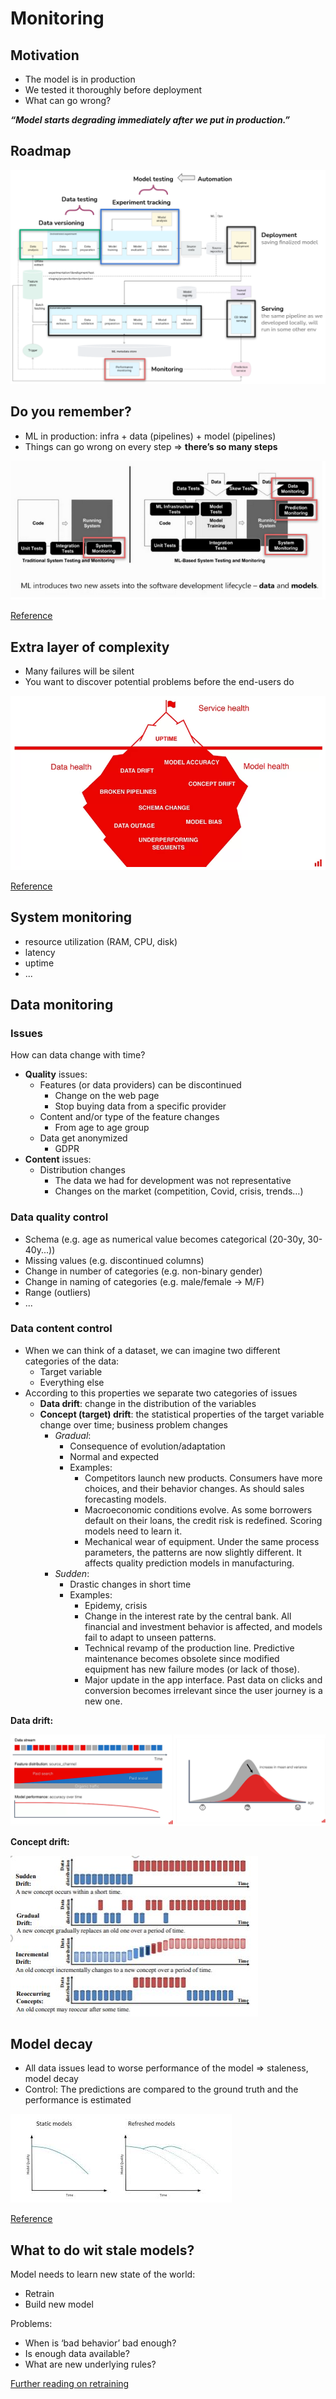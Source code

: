 # Monitoring

## Motivation

- The model is in production
- We tested it thoroughly before deployment
- What can go wrong?

***“Model starts degrading immediately after we put in production.”***

## Roadmap

![Roadmap](./assets/roadmap.png)

## Do you remember?

- ML in production: infra + data (pipelines) + model (pipelines)
- Things can go wrong on every step => **there’s so many steps**

![Monitoring steps](./assets/monitoring_steps.png)

[Reference](https://www.kdnuggets.com/2021/01/mlops-model-monitoring-101.html)

## Extra layer of complexity

- Many failures will be silent
- You want to discover potential problems before the end-users do

![Monitoring iceberg](./assets/monitoring_iceberg.png)

[Reference](https://evidentlyai.com/blog/machine-learning-monitoring-what-it-is-and-how-it-differs)

## System monitoring

- resource utilization (RAM, CPU, disk)
- latency
- uptime
- ...

## Data monitoring

### Issues

How can data change with time?

- **Quality** issues:
  - Features (or data providers) can be discontinued
    - Change on the web page
    - Stop buying data from a specific provider
  - Content and/or type of the feature changes
    - From age to age group
  - Data get anonymized
    - GDPR
- **Content** issues:
  - Distribution changes
    - The data we had for development was not representative
    - Changes on the market (competition, Covid, crisis, trends…)

### Data quality control

- Schema (e.g. age as numerical value becomes categorical (20-30y, 30-40y...))
- Missing values (e.g. discontinued columns)
- Change in number of categories (e.g. non-binary gender)
- Change in naming of categories (e.g. male/female -> M/F)
- Range (outliers)
- ...

### Data content control

- When we can think of a dataset, we can imagine two different categories of the data:
  - Target variable
  - Everything else
- According to this properties we separate two categories of issues
  - **Data drift**: change in the distribution of the variables
  - **Concept (target) drift**: the statistical properties of the target variable change over time; business problem changes
    - *Gradual*:
      - Consequence of evolution/adaptation
      - Normal and expected
      - Examples:
        - Competitors launch new products. Consumers have more choices, and their behavior changes. As should sales forecasting models.
        - Macroeconomic conditions evolve. As some borrowers default on their loans, the credit risk is redefined. Scoring models need to learn it.
        - Mechanical wear of equipment. Under the same process parameters, the patterns are now slightly different. It affects quality prediction models in manufacturing.
    - *Sudden*:
      - Drastic changes in short time
      - Examples:
        - Epidemy, crisis
        - Change in the interest rate by the central bank. All financial and investment behavior is affected, and models fail to adapt to unseen patterns.
        - Technical revamp of the production line. Predictive maintenance becomes obsolete since modified equipment has new failure modes (or lack of those).
        - Major update in the app interface. Past data on clicks and conversion becomes irrelevant since the user journey is a new one.

**Data drift:**

![Data drift](./assets/data_drift.png)

**Concept drift:**

![Concept Drift](./assets/concept_drift.jpg)

## Model decay

- All data issues lead to worse performance of the model  => staleness, model decay
- Control: The predictions are compared to the ground truth and the performance is estimated

![Model decay](./assets/model_decay.jpeg)

[Reference](https://evidentlyai.com/blog/machine-learning-monitoring-data-and-concept-drift)

## What to do wit stale models?

Model needs to learn new state of the world:

- Retrain
- Build new model

Problems:

- When is ‘bad behavior’ bad enough?
- Is enough data available?
- What are new underlying rules?

[Further reading on retraining](https://evidentlyai.com/blog/retrain-or-not-retrain)
